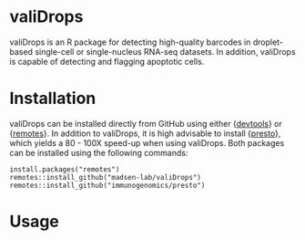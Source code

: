 # valiDrops

valiDrops is an R package for detecting high-quality barcodes in droplet-based single-cell or single-nucleus RNA-seq datasets. In addition, valiDrops is capable of detecting and flagging apoptotic cells.

# Installation

valiDrops can be installed directly from GitHub using either {[devtools](https://cran.r-project.org/web/packages/devtools/index.html)} or {[remotes](https://cran.r-project.org/web/packages/remotes/index.html)}. In addition to valiDrops, it is high advisable to install {[presto](https://github.com/immunogenomics/presto)}, which yields a 80 - 100X speed-up when using valiDrops. Both packages can be installed using the following commands:

```{r}
install.packages("remotes")
remotes::install_github("madsen-lab/valiDrops")
remotes::install_github("immunogenomics/presto")
```

# Usage
